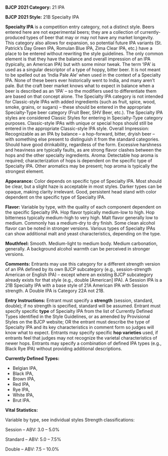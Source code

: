 <b>BJCP 2021 Category:</b> 21 IPA

<b>BJCP 2021 Style:</b> 21B Specialty IPA

<b>Specialty IPA</b> is a competition entry category, not a distinct
style. Beers entered here are not experimental beers; they are
a collection of currently-produced types of beer that may or
may not have any market longevity. This category also allows
for expansion, so potential future IPA variants (St. Patrick’s
Day Green IPA, Romulan Blue IPA, Zima Clear IPA, etc.) have
a place to be entered without rewriting the style guidelines.
The only common element is that they have the balance and
overall impression of an IPA (typically, an American IPA) but
with some minor tweak.
The term ‘IPA’ is used as a singular descriptor of a type of
hoppy, bitter beer. It is not meant to be spelled out as ‘India
Pale Ale’ when used in the context of a Specialty IPA. None of
these beers ever historically went to India, and many aren’t
pale. But the craft beer market knows what to expect in
balance when a beer is described as an ‘IPA’ – so the modifiers
used to differentiate them are based on that concept alone.
The Specialty IPA category is not intended for Classic-style
IPAs with added ingredients (such as fruit, spice, wood,
smoke, grains, or sugars) – these should be entered in the
appropriate Specialty-Type beer category (Fruit Beer, SHV
Beer, etc.). The Specialty IPA styles are considered Classic
Styles for entering in Specialty-Type category purposes.
Classic-style IPAs with unique or special hops should still be
entered in the appropriate Classic-style IPA style.
Overall Impression: Recognizable as an IPA by balance – a
hop-forward, bitter, dryish beer – with something else present
to distinguish it from the standard categories. Should have
good drinkability, regardless of the form. Excessive harshness
and heaviness are typically faults, as are strong flavor clashes
between the hops and the other specialty ingredients.
Aroma: Detectable hop aroma is required; characterization of
hops is dependent on the specific type of Specialty IPA. Other
aromatics may be present; hop aroma is typically the strongest
element.

<b>Appearance:</b> Color depends on specific type of Specialty IPA.
Most should be clear, but a slight haze is acceptable in most
styles. Darker types can be opaque, making clarity irrelevant.
Good, persistent head stand with color dependent on the
specific type of Specialty IPA.

<b>Flavor:</b> Variable by type, with the quality of each component
dependent on the specific Specialty IPA. Hop flavor typically
medium-low to high. Hop bitterness typically medium-high to
very high. Malt flavor generally low to medium. Commonly has
a medium-dry to dry finish. Some clean alcohol flavor can be
noted in stronger versions. Various types of Specialty IPAs can
show additional malt and yeast characteristics, depending on
the type.

<b>Mouthfeel:</b> Smooth. Medium-light to medium body. Medium
carbonation, generally. A background alcohol warmth can be
perceived in stronger versions.

<b>Comments:</b> Entrants may use this category for a different
strength version of an IPA defined by its own BJCP
subcategory (e.g., session-strength American or English IPA) –
except where an existing BJCP subcategory already exists for
that style (e.g., double [American] IPA). A Session IPA is a 21B
Specialty IPA with a base style of 21A American IPA with
Session strength. A Double IPA is Category 22A not 21B.

<b>Entry Instructions:</b> Entrant must specify a <b>strength</b>
(session, standard, double); if no strength is specified, standard
will be assumed. Entrant must specify specific <b>type</b> of
Specialty IPA from the list of Currently Defined Types
identified in the Style Guidelines, or as amended by Provisional
Styles on the BJCP website; OR the entrant must describe the
type of Specialty IPA and its key characteristics in comment
form so judges will know what to expect.
Entrants may specify specific <b>hop varieties</b> used, if entrants
feel that judges may not recognize the varietal characteristics of
newer hops. Entrants may specify a combination of defined
IPA types (e.g., Black Rye IPA) without providing additional
descriptions.

<b>Currently Defined Types:</b>
- Belgian IPA,
- Black IPA,
- Brown IPA,
- Red IPA,
- Rye IPA,
- White IPA,
- Brut IPA.

<b>Vital Statistics:</b>

Variable by type, see individual styles Strength classifications:

Session – ABV: 3.0 – 5.0%

Standard – ABV: 5.0 – 7.5%

Double – ABV: 7.5 – 10.0%
